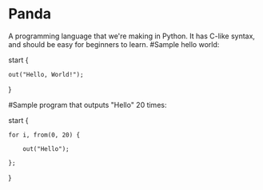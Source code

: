 # Panda
A programming language that we're making in Python. It has C-like syntax, and should be easy for beginners to learn.
#Sample hello world:

start {

    out("Hello, World!");
    
}


#Sample program that outputs "Hello" 20 times:

start {

    for i, from(0, 20) {
    
        out("Hello");
        
    };
    
}
